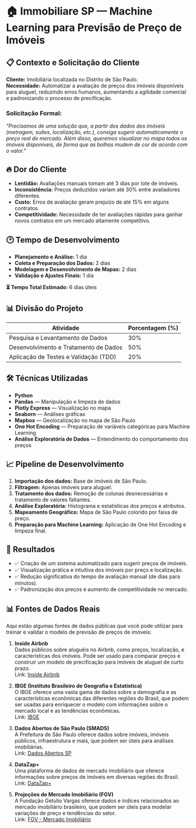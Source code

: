 # 🏠 Immobiliare SP — Machine Learning para Previsão de Preço de Imóveis

## 📋 Contexto e Solicitação do Cliente

**Cliente:** Imobiliária localizada no Distrito de São Paulo.  
**Necessidade:** Automatizar a avaliação de preços dos imóveis disponíveis para aluguel, reduzindo erros humanos, aumentando a agilidade comercial e padronizando o processo de precificação.

### Solicitação Formal:
_"Precisamos de uma solução que, a partir dos dados dos imóveis (metragem, suítes, localização, etc.), consiga sugerir automaticamente o preço real de mercado. Além disso, queremos visualizar no mapa todos os imóveis disponíveis, de forma que as bolhas mudem de cor de acordo com o valor."_

## 🔥 Dor do Cliente

- **Lentidão:** Avaliações manuais tomam até 3 dias por lote de imóveis.
- **Inconsistência:** Preços deduzidos variam até 30% entre avaliadores diferentes.
- **Custo:** Erros de avaliação geram prejuízo de até 15% em alguns contratos.
- **Competitividade:** Necessidade de ter avaliações rápidas para ganhar novos contratos em um mercado altamente competitivo.

## 🕑 Tempo de Desenvolvimento

- **Planejamento e Análise:** 1 dia
- **Coleta e Preparação dos Dados:** 2 dias
- **Modelagem e Desenvolvimento de Mapas:** 2 dias
- **Validação e Ajustes Finais:** 1 dia

**⏳ Tempo Total Estimado:** 6 dias úteis

## 📊 Divisão do Projeto

| Atividade | Porcentagem (%) |
| --- | --- |
| Pesquisa e Levantamento de Dados | 30% |
| Desenvolvimento e Tratamento de Dados | 50% |
| Aplicação de Testes e Validação (TDD) | 20% |

## 🛠️ Técnicas Utilizadas

- **Python**
- **Pandas** — Manipulação e limpeza de dados
- **Plotly Express** — Visualização no mapa
- **Seaborn** — Análises gráficas
- **Mapbox** — Geolocalização no mapa de São Paulo
- **One Hot Encoding** — Preparação de variáveis categóricas para Machine Learning
- **Análise Exploratória de Dados** — Entendimento do comportamento dos preços

## 📈 Pipeline de Desenvolvimento

1. **Importação dos dados:** Base de imóveis de São Paulo.
2. **Filtragem:** Apenas imóveis para aluguel.
3. **Tratamento dos dados:** Remoção de colunas desnecessárias e tratamento de valores faltantes.
4. **Análise Exploratória:** Histograma e estatísticas dos preços e atributos.
5. **Mapeamento Geográfico:** Mapa de São Paulo colorido por faixa de preço.
6. **Preparação para Machine Learning:** Aplicação de One Hot Encoding e limpeza final.

## 🚀 Resultados

- ✅ Criação de um sistema automatizado para sugerir preços de imóveis.
- ✅ Visualização prática e intuitiva dos imóveis por preço e localização.
- ✅ Redução significativa do tempo de avaliação manual (de dias para minutos).
- ✅ Padronização dos preços e aumento de competitividade no mercado.

## 📊 Fontes de Dados Reais

Aqui estão algumas fontes de dados públicas que você pode utilizar para treinar e validar o modelo de previsão de preços de imóveis:

1. **Inside Airbnb**  
   Dados públicos sobre aluguéis no Airbnb, como preços, localização, e características dos imóveis. Pode ser usado para comparar preços e construir um modelo de precificação para imóveis de aluguel de curto prazo.  
   Link: [Inside Airbnb](http://insideairbnb.com/)

2. **IBGE (Instituto Brasileiro de Geografia e Estatística)**  
   O IBGE oferece uma vasta gama de dados sobre a demografia e as características econômicas das diferentes regiões do Brasil, que podem ser usadas para enriquecer o modelo com informações sobre o mercado local e as tendências econômicas.  
   Link: [IBGE](https://www.ibge.gov.br/)

3. **Dados Abertos de São Paulo (SMADS)**  
   A Prefeitura de São Paulo oferece dados sobre imóveis, imóveis públicos, infraestrutura e mais, que podem ser úteis para análises imobiliárias.  
   Link: [Dados Abertos SP](https://www.dados.prefeitura.sp.gov.br/)

4. **DataZap+**  
   Uma plataforma de dados de mercado imobiliário que oferece informações sobre preços de imóveis em diversas regiões do Brasil.  
   Link: [DataZap+](https://www.datazap.com.br/)

5. **Projeções de Mercado Imobiliário (FGV)**  
   A Fundação Getulio Vargas oferece dados e índices relacionados ao mercado imobiliário brasileiro, que podem ser úteis para modelar variações de preço e tendências do setor.  
   Link: [FGV - Mercado Imobiliário](https://www.fgv.br/)
